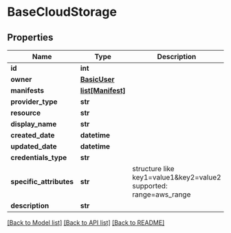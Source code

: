 # BaseCloudStorage

## Properties
Name | Type | Description | Notes
------------ | ------------- | ------------- | -------------
**id** | **int** |  | [optional]
**owner** | [**BasicUser**](BasicUser.md) |  | [optional]
**manifests** | [**list[Manifest]**](Manifest.md) |  | [optional]
**provider_type** | **str** |  |
**resource** | **str** |  |
**display_name** | **str** |  |
**created_date** | **datetime** |  | [optional]
**updated_date** | **datetime** |  | [optional]
**credentials_type** | **str** |  |
**specific_attributes** | **str** | structure like key1&#x3D;value1&amp;key2&#x3D;value2 supported: range&#x3D;aws_range | [optional]
**description** | **str** |  | [optional]

[[Back to Model list]](../README.md#documentation-for-models) [[Back to API list]](../README.md#documentation-for-api-endpoints) [[Back to README]](../README.md)
